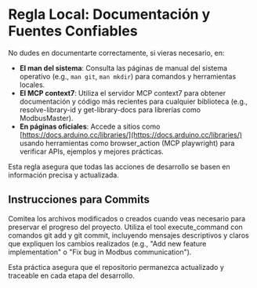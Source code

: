 # Regla Local: Documentación y Fuentes Confiables

No dudes en documentarte correctamente, si vieras necesario, en:

- **El man del sistema**: Consulta las páginas de manual del sistema operativo (e.g., `man git`, `man mkdir`) para comandos y herramientas locales.
- **El MCP context7**: Utiliza el servidor MCP context7 para obtener documentación y código más recientes para cualquier biblioteca (e.g., resolve-library-id y get-library-docs para librerías como ModbusMaster).
- **En páginas oficiales**: Accede a sitios como [https://docs.arduino.cc/libraries/](https://docs.arduino.cc/libraries/) usando herramientas como browser_action (MCP playwright) para verificar APIs, ejemplos y mejores prácticas.

Esta regla asegura que todas las acciones de desarrollo se basen en información precisa y actualizada.

## Instrucciones para Commits

Comitea los archivos modificados o creados cuando veas necesario para preservar el progreso del proyecto. Utiliza el tool execute_command con comandos git add y git commit, incluyendo mensajes descriptivos y claros que expliquen los cambios realizados (e.g., "Add new feature implementation" o "Fix bug in Modbus communication").

Esta práctica asegura que el repositorio permanezca actualizado y traceable en cada etapa del desarrollo.